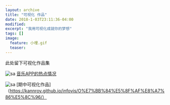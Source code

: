 ```yaml
---
layout: archive
title: "可视化 作品"
date: 2018-1-03T23:11:36-04:00
modified:
excerpt: "我用可视化成就你的梦想"
tags: []
image: 
  feature: 小埋.gif
  teaser:
---
```


此处留下可视化作品集

![sa](https://i.loli.net/2018/01/05/5a4e84498b756.png)
[音乐APP的热点情况](https://public.tableau.com/views/_18186/1_2?:embed=y&:display_count=yes&publish=yes)

![sa](https://i.loli.net/2018/01/05/5a4f19c666b6d.png)
[期中可视化作品]（https://kannroy.github.io/infovis/O%E7%BB%84%E5%8F%AF%E8%A7%86%E5%8C%96/）